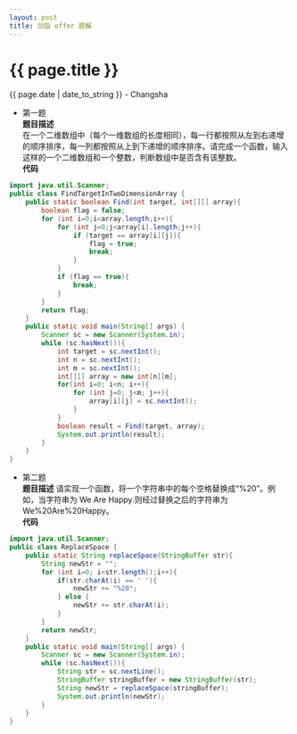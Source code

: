 ```yaml
---
layout: post  
title: 剑指 offer 题解  
---
```


{{ page.title }}
================

<p class="meta">{{ page.date | date_to_string }} - Changsha</p>  

+ 第一题  
**题目描述**  
在一个二维数组中（每个一维数组的长度相同），每一行都按照从左到右递增的顺序排序，每一列都按照从上到下递增的顺序排序。请完成一个函数，输入这样的一个二维数组和一个整数，判断数组中是否含有该整数。  
**代码**  
```java
import java.util.Scanner;
public class FindTargetInTwoDimensionArray {
    public static boolean Find(int target, int[][] array){
        boolean flag = false;
        for (int i=0;i<array.length;i++){
            for (int j=0;j<array[i].length;j++){
                if (target == array[i][j]){
                    flag = true;
                    break;
                }
            }
            if (flag == true){
                break;
            }
        }
        return flag;
    }
    public static void main(String[] args) {
        Scanner sc = new Scanner(System.in);
        while (sc.hasNext()){
            int target = sc.nextInt();
            int n = sc.nextInt();
            int m = sc.nextInt();
            int[][] array = new int[n][m];
            for(int i=0; i<n; i++){
                for (int j=0; j<m; j++){
                    array[i][j] = sc.nextInt();
                }
            }
            boolean result = Find(target, array);
            System.out.println(result);
        }
    }
}
```  
+ 第二题  
**题目描述**   请实现一个函数，将一个字符串中的每个空格替换成“%20”。例如，当字符串为
We Are Happy.则经过替换之后的字符串为We%20Are%20Happy。  
**代码**  
```java
import java.util.Scanner;
public class ReplaceSpace {
    public static String replaceSpace(StringBuffer str){
        String newStr = "";
        for (int i=0; i<str.length();i++){
            if(str.charAt(i) == ' '){
                newStr += "%20";
            } else {
                newStr += str.charAt(i);
            }
        }
        return newStr;
    }
    public static void main(String[] args) {
        Scanner sc = new Scanner(System.in);
        while (sc.hasNext()){
            String str = sc.nextLine();
            StringBuffer stringBuffer = new StringBuffer(str);
            String newStr = replaceSpace(stringBuffer);
            System.out.println(newStr);
        }
    }
}

```
